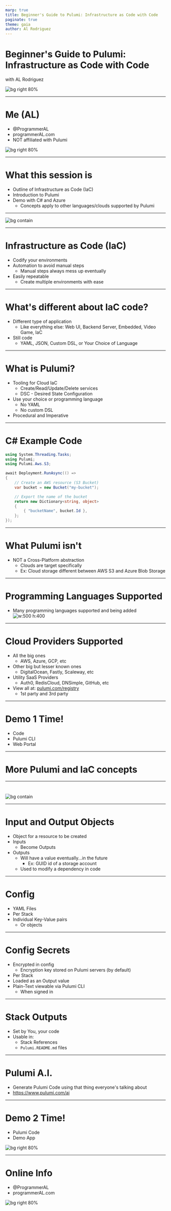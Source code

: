 ```yaml
---
marp: true
title: Beginner's Guide to Pulumi: Infrastructure as Code with Code
paginate: true
theme: gaia
author: Al Rodriguez
---
```


# Beginner's Guide to Pulumi: Infrastructure as Code with Code

with AL Rodriguez

![bg right 80%](presentation-images/presentation_link_qrcode.png)

---

# Me (AL)

- @ProgrammerAL
- programmerAL.com
- NOT affiliated with Pulumi

![bg right 80%](presentation-images/presentation_link_qrcode.png)

---

# What this session is

- Outline of Infrastructure as Code (IaC)
- Introduction to Pulumi
- Demo with C# and Azure
  - Concepts apply to other languages/clouds supported by Pulumi

---

![bg contain](presentation-images/padme-meme.jpg)

---

# Infrastructure as Code (IaC)

- Codify your environments
- Automation to avoid manual steps
  - Manual steps always mess up eventually
- Easily repeatable
  - Create multiple environments with ease

---


# What's different about IaC code?

- Different type of application
  - Like everything else: Web UI, Backend Server, Embedded, Video Game, IaC
- Still code
  - YAML, JSON, Custom DSL, or Your Choice of Language

---

# What is Pulumi?

- Tooling for Cloud IaC
  - Create/Read/Update/Delete services
  - DSC - Desired State Configuration
- Use your choice or programming language
  - No YAML
  - No custom DSL
- Procedural and Imperative

---

# C# Example Code

```csharp
using System.Threading.Tasks;
using Pulumi;
using Pulumi.Aws.S3;

await Deployment.RunAsync(() =>
{
    // Create an AWS resource (S3 Bucket)
    var bucket = new Bucket("my-bucket");

    // Export the name of the bucket
    return new Dictionary<string, object>
    {
        { "bucketName", bucket.Id },
    };
});
```

---

# What Pulumi isn't

- NOT a Cross-Platform abstraction
  - Clouds are target specifically
  - Ex: Cloud storage different between AWS S3 and Azure Blob Storage

---

# Programming Languages Supported

- Many programming languages supported and being added
  ![w:500 h:400](presentation-images/pulumi-languages-and-sdks.png)

---

# Cloud Providers Supported

- All the big ones
  - AWS, Azure, GCP, etc
- Other big but lesser known ones
  - DigitalOcean, Fastly, Scaleway, etc
- Utility SaaS Providers
  - Auth0, RedisCloud, DNSimple, GitHub, etc
- View all at: [pulumi.com/registry](https://www.pulumi.com/registry)
  - 1st party and 3rd party

---

# Demo 1 Time!

- Code
- Pulumi CLI
- Web Portal

---

# More Pulumi and IaC concepts

---

#

![bg contain](presentation-images/pulumi-state-flow.png)

---

# Input and Output Objects

- Object for a resource to be created
- Inputs
  - Become Outputs
- Outputs
  - Will have a value eventually...in the future
    - Ex: GUID id of a storage account
  - Used to modify a dependency in code

---

# Config

- YAML Files
- Per Stack
- Individual Key-Value pairs
  - Or objects

---

# Config Secrets

- Encrypted in config
  - Encryption key stored on Pulumi servers (by default)
- Per Stack
- Loaded as an Output value
- Plain-Text viewable via Pulumi CLI
  - When signed in

---

# Stack Outputs

- Set by You, your code
- Usable in:
  - Stack References
  - `Pulumi.README.md` files

---

# Pulumi A.I.

- Generate Pulumi Code using that thing everyone's talking about
- https://www.pulumi.com/ai

---

# Demo 2 Time!

- Pulumi Code
- Demo App

![bg right 80%](diagrams/demo-app.svg)

---

# Online Info

- @ProgrammerAL
- programmerAL.com

![bg right 80%](presentation-images/presentation_link_qrcode.png)

